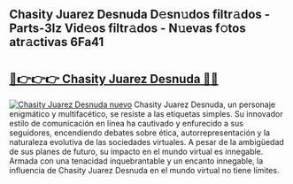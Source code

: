 ## Chasity Juarez Desnuda D𝚎sn𝚞dos filtr𝚊dos - Parts-3Iz Vid𝚎os filtr𝚊dos - N𝚞evas f𝚘tos atr𝚊ctivas 6Fa41

# <h2><a href="http://mbe0a05.tromn.icu/?c=Chasity+Juarez+Desnuda">🔗👉👉👉 Chasity Juarez Desnuda 🔗🔗</a></h2>

[![Chasity Juarez Desnuda nuevo](https://i.imgur.com/pEAQMta.gif)](http://mbe0a05.tromn.icu/?c=Chasity+Juarez+Desnuda)
Chasity Juarez Desnuda, un personaje enigmático y multifacético, se resiste a las etiquetas simples. Su innovador estilo de comunicación en línea ha cautivado y enfurecido a sus seguidores, encendiendo debates sobre ética, autorrepresentación y la naturaleza evolutiva de las sociedades virtuales. A pesar de la ambigüedad de sus planes de futuro, su impacto en el mundo virtual es innegable. Armada con una tenacidad inquebrantable y un encanto innegable, la influencia de Chasity Juarez Desnuda en el mundo virtual no tiene límites.
